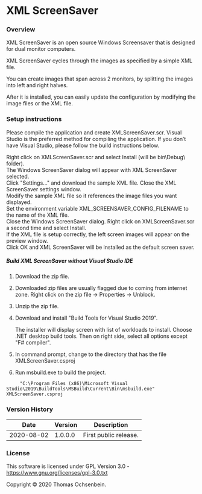 # XML ScreenSaver


### Overview

XML ScreenSaver is an open source Windows Screensaver that is designed for dual monitor computers.

XML ScreenSaver cycles through the images as specified by a simple XML file.

You can create images that span across 2 monitors, by splitting the images into left and right halves.

After it is installed, you can easily update the configuration by modifying the image files or the XML file.


### Setup instructions

Please compile the application and create XMLScreenSaver.scr.
Visual Studio is the preferred method for compiling the application.
If you don’t have Visual Studio, please follow the build instructions below.

Right click on XMLScreenSaver.scr and select Install (will be bin\Debug\ folder).  
The Windows ScreenSaver dialog will appear with XML ScreenSaver selected.  
Click "Settings..." and download the sample XML file. Close the XML ScreenSaver settings window.  
Modify the sample XML file so it references the image files you want displayed.  
Set the environment variable XML_SCREENSAVER_CONFIG_FILENAME to the name of the XML file.  
Close the Windows ScreenSaver dialog. Right click on XMLScreenSaver.scr a second time and select Install.  
If the XML file is setup correctly, the left screen images will appear on the preview window.  
Click OK and XML ScreenSaver will be installed as the default screen saver.


##### Build XML ScreenSaver without Visual Studio IDE

1.  Download the zip file.

2.  Downloaded zip files are usually flagged due to coming from internet zone.
    Right click on the zip file -> Properties -> Unblock.

3.  Unzip the zip file.

4.  Download and install "Build Tools for Visual Studio 2019".

    The installer will display screen with list of workloads to install.
    Choose .NET desktop build tools.
    Then on right side, select all options except "F# compiler".
    
6.  In command prompt, change to the directory that has the file XMLScreenSaver.csproj

7.  Run msbuild.exe to build the project.

~~~~
     "C:\Program Files (x86)\Microsoft Visual Studio\2019\BuildTools\MSBuild\Current\Bin\msbuild.exe" XMLScreenSaver.csproj
~~~~


### Version History

| Date       | Version   | Description                                          |
|------------|-----------|------------------------------------------------------|
| 2020-08-02 | 1.0.0.0   | First public release.                                |


### License

This software is licensed under GPL Version 3.0 - https://www.gnu.org/licenses/gpl-3.0.txt

Copyright © 2020 Thomas Ochsenbein.
